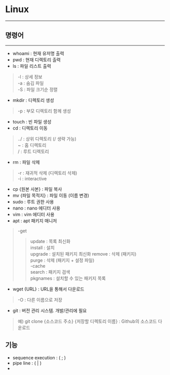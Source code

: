 # Linux  
---
## 명령어  
---  
- whoami : 현재 유저명 출력  
- pwd : 현재 디렉토리 출력  
- ls : 파일 리스트 출력  
> -l : 상세 정보  
  -a : 숨김 파일  
  -S : 파일 크기순 정렬  
- mkdir : 디렉토리 생성 
> -p : 부모 디렉토리 함께 생성  
- touch : 빈 파일 생성  
- cd : 디렉토리 이동  
> ../  : 상위 디렉토리 (/ 생략 가능)  
  ~ : 홈 디렉토리  
  / : 루트 디렉토리  
- rm : 파일 삭제
> -r : 재귀적 삭제 (디렉토리 삭제)  
  -i : interactive  
- cp {원본 사본} : 파일 복사  
- mv {파일 목적지} : 파일 이동 (이름 변경)  
- sudo : 루트 권한 사용  
- nano : nano 에디터 사용  
- vim : vim 에디터 사용  
- apt : apt 패키지 매니저  
> -get  
>   > update : 목록 최신화  
      install : 설치  
      upgrade : 설치된 패키지 최신화
      remove : 삭제 (패키지)  
      purge : 삭제 (패키지 + 설정 파일)    
>  -cache  
>   > search : 패키지 검색  
      pkgnames : 설치할 수 있는 패키지 목록  
- wget {URL} : URL을 통해서 다운로드  
> -O : 다른 이름으로 저장  

- git : 버전 관리 시스템. 개발/관리에 필요
> 예) git clone {소스코드 주소} {저장할 디렉토리 이름} : Github의 소스코드 다운로드

## 기능

- sequence execution : ( ; )  
- pipe line : ( | )  
- 


